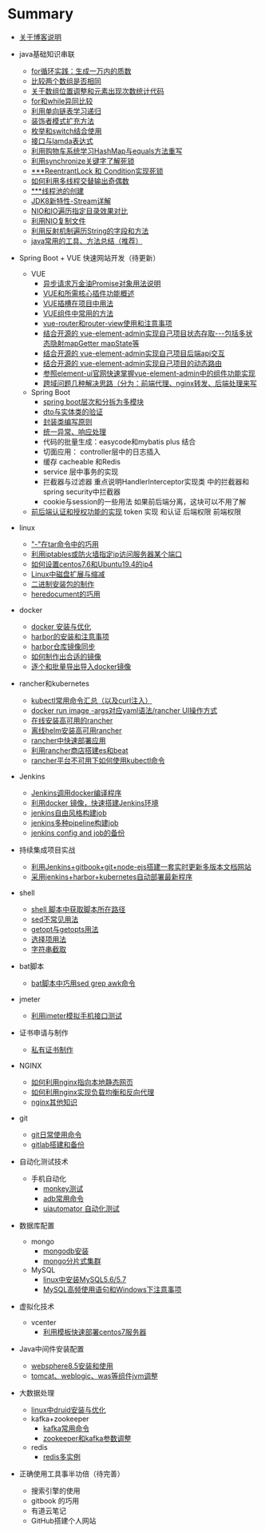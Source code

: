 # Summary
* [关于博客说明](README.md)

* java基础知识串联
  * [for循环实践：生成一万内的质数](middleware/prime_number_product.md)
  * [比较两个数组是否相同](middleware/compara-arry.md)
  * [关于数组位置调整和元素出现次数统计代码](middleware/java-code.md)
  * [for和while异同比较](middleware/for-while.md)
  * [利用单向链表学习递归](middleware/java-recursion.md)
  * [装饰者模式扩充方法](middleware/java-decortar.md)
  * [枚举和switch结合使用](middleware/java-enmu-switch.md)
  * [接口与lamda表达式](middleware/java-interface-lamda.md)
  * [利用购物车系统学习HashMap与equals方法重写](middleware/java-shopping-map.md)
  * [利用synchronize关键字了解死锁](middleware/java-dead-lock.md)
  * [***ReentrantLock 和 Condition实现死锁](java/xxxxx.md)
  * [如何利用多线程交替输出奇偶数](middleware/java-multithread.md)
  * [***线程池的创建](java/xxx.md)
  * [JDK8新特性-Stream详解](middleware/java8-practice-stream.md)
  * [NIO和IO遍历指定目录效果对比](middleware/NIO-IO-diff.md)
  * [利用NIO复制文件](middleware/use-NIO-read-write.md)
  * [利用反射机制遍历String的字段和方法](middleware/java-reflect.md)
  * [java常用的工具、方法总结（推荐）](middleware/java_tools_usager.md)

* Spring Boot + VUE 快速网站开发（待更新）
  * VUE    
  	* [异步请求万金油Promise对象用法说明](devWeb/xxxx.md)
  	* [VUE和所需核心插件功能概述](devWeb/xxxx.md)
  	* [VUE插槽在项目中用法](devWeb/xxxx.md)
  	* [VUE组件中常用的方法](devWeb/xxxx.md)
  	* [vue-router和router-view使用和注意事项](devWeb/xxxx.md)
  	* [结合开源的 vue-element-admin实现自己项目状态存取---包括多状态隐射mapGetter mapState等](devWeb/xxxx.md)
  	* [结合开源的 vue-element-admin实现自己项目后端api交互](devWeb/xxxx.md)
  	* [结合开源的 vue-element-admin实现自己项目的动态路由](devWeb/xxxx.md)
  	* [参照element-ui官网快速掌握vue-element-admin中的组件功能实现](devWeb/xxxx.md)
  	* [跨域问题几种解决思路（分为：前端代理、nginx转发、后端处理来写 ](devWeb/xxxx.md)
  * Spring Boot
  	* [spring boot层次和分拆为多模块](devWeb/xxxx.md)
  	* [dto与实体类的验证](devWeb/xxxx.md)
  	* [封装类编写原则](devWeb/xxxx.md)
  	* [统一异常、响应处理](devWeb/xxxx.md)
  	* 代码的批量生成：easycode和mybatis plus 结合
  	* 切面应用： controller层中的日志插入
  	* 缓存 cacheable 和Redis
  	* service 层中事务的实现
  	* 拦截器与过滤器 重点说明HandlerInterceptor实现类 中的拦截器和spring security中拦截器
  	* cookie与session的一些用法 如果前后端分离，这块可以不用了解
  * [前后端认证和授权功能的实现](devWeb/xxxx.md)
		token 实现 和认证
		后端权限
		前端权限


* linux
  * ["-"在tar命令中的巧用](linux/tar-deal.md)
  * [利用iptables或防火墙指定ip访问服务器某个端口](linux/limit_ip.md)
  * [如何设置centos7.6和Ubuntu19.4的ip4](linux/set_ip.md)
  * [Linux中磁盘扩展与缩减](linux/extend_disk.md)
  * [二进制安装包的制作](linux/how_to_made_bin.md)
  * [heredocument的巧用](linux/use_heredoc.md)

* docker
  * [docker 安装与优化](docker/docker-install.md)
  * [harbor的安装和注意事项](docker/harbor-install.md)
  * [harbor仓库镜像同步](docker/harbor-sync.md)
  * [如何制作出合适的镜像](docker/dockerfile-rule.md)
  * [逐个和批量导出导入docker镜像](docker/save_load_images.md)

* rancher和kubernetes
  *  [kubectl常用命令汇总（以及curl注入）](k8s/kubectl-user-instruction.md)
  *  [docker run image -args对应yaml语法/rancher UI操作方式](k8s/docker-run-and-k8s-command.md)
  *  [在线安装高可用的rancher](k8s/rancher_online_installation.md)
  *  [离线helm安装高可用rancher](k8s/rancher_offline_installation.md)
  *  [rancher中快速部署应用](k8s/deploy_app_in_rancher.md)
  *  [利用rancher商店搭建es和beat](k8s/use_appstore_deploy_es_in_rancher.md)
  *  [rancher平台不可用下如何使用kubectl命令](k8s/how_to_use_kubectl_noserver.md)

* Jenkins
  * [Jenkins调用docker编译程序](jenkins/jenkins-slave-for-docker.md)
  * [利用docker 镜像，快速搭建Jenkins环境](jenkins/install-jenkins.md)
  * [jenkins自由风格构建job](jenkins/freestyle_build_in_jenkins.md)
  * [jenkins多种pipeline构建job](jenkins/variety_pipeline_build.md)
  * [jenkins config and job的备份](jenkins/thinBackup_jenkins.md)

* 持续集成项目实战
  * [利用Jenkins+gitbook+git+node-ejs搭建一套实时更新多版本文档网站](other/devops_practices_gitbook_web.md)
  * [采用jenkins+harbor+kubernetes自动部署最新程序](other/devops_practices_k8s.md)

* shell
  * [shell 脚本中获取脚本所在路径](shell/get_dir_in_shell.md)
  * [sed不常见用法](shell/sed_use_hard.md)
  * [getopt与getopts用法](shell/getopt_and_getopts_use.md)
  * [选择项用法](shell/ps3_use.md)
  * [字符串截取](shell/trim_string.md)

* bat脚本
  * [bat脚本中巧用sed grep awk命令](bat/bat-use-sedawk.md)

* jmeter
  * [利用jmeter模拟手机接口测试](jmeter/use_jmeter_test_app.md)

* 证书申请与制作
  * [私有证书制作](ca/make_key.md)

* NGINX
  * [如何利用nginx指向本地静态网页](nginx/direct_static_web.md)
  * [如何利用nginx实现负载均衡和反向代理](nginx/load_balance.md)
  * [nginx其他知识](nginx/nginx_other.md)

* git
  * [git日常使用命令](git/git-use.md)
  * [gitlab搭建和备份](git/install_and_bak_gitlab.md)

* 自动化测试技术
  * 手机自动化
    * [monkey测试](autotech/monkey_android.md)
    * [adb常用命令](autotech/adb_cmd.md)
    * [uiautomator 自动化测试](autotech/uiautomator_introduce.md)

* 数据库配置
  * mongo
    * [mongodb安装](data/install_mongodb.md)
    * [mongo分片式集群](data/use_mongo3.6_deploy_shard_cluster.md)
  * MySQL
    * [linux中安装MySQL5.6/5.7](data/install_mysql.md)
    * [MySQL高频使用语句和Windows下注意事项](data/use_mysql.md)

* 虚拟化技术
  * vcenter
    * [利用模板快速部署centos7服务器](vm/use_tem_deploy_centos7.md)

* Java中间件安装配置
  * [websphere8.5安装和使用](middleware/install_websphere8.5.md)
  * [tomcat、weblogic、was等组件jvm调整](middleware/update_jvm_value.md)

* 大数据处理
  * [linux中druid安装与优化](data/install_druid.md)
  * kafka+zookeeper
    * [kafka常用命令](data/kafka_cmd.md)
    * [zookeeper和kafka参数调整](data/update_jvm_zk.md)
  * redis
    * [redis多实例](data/cluster_redis.md)

* 正确使用工具事半功倍（待完善）
  * 搜索引擎的使用
  * gitbook 的巧用
  * 有道云笔记
  * GitHub搭建个人网站